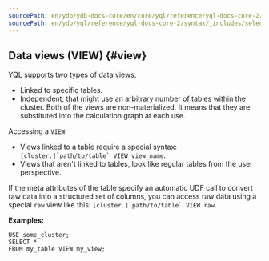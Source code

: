 ```yaml
---
sourcePath: en/ydb/ydb-docs-core/en/core/yql/reference/yql-docs-core-2/syntax/_includes/select/view.md
sourcePath: en/ydb/yql/reference/yql-docs-core-2/syntax/_includes/select/view.md
---
```

## Data views (VIEW) {#view}

YQL supports two types of data views:

* Linked to specific tables.
* Independent, that might use an arbitrary number of tables within the cluster.
Both of the views are non-materialized. It means that they are substituted into the calculation graph at each use.

Accessing a `VIEW`:

* Views linked to a table require a special syntax: ```[cluster.]`path/to/table` VIEW view_name```.
* Views that aren't linked to tables, look like regular tables from the user perspective.

If the meta attributes of the table specify an automatic UDF call to convert raw data into a structured set of columns, you can access raw data using a special `raw` view like this: ```[cluster.]`path/to/table` VIEW raw```.

**Examples:**

``` yql
USE some_cluster;
SELECT *
FROM my_table VIEW my_view;
```